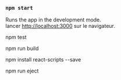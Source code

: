 ### `npm start`

Runs the app in the development mode.\
lancer [http://localhost:3000](http://localhost:3000) sur le navigateur.

npm test

npm run build

npm install react-scripts --save

npm run eject
